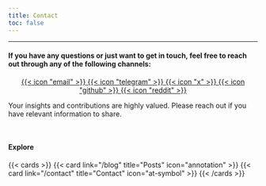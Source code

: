 ```yaml
---
title: Contact
toc: false
---
```

---


#### If you have any questions or just want to get in touch, feel free to reach out through any of the following channels:


<div style="text-align: center;">
  <a href="mailto:irgfw@proton.me" class="icon-link">
    {{< icon "email" >}}
  </a>
  <a href="https://t.me/irgfw" class="icon-link">
    {{< icon "telegram" >}}
  </a>
  <a href="https://x.com/ir_gfw" class="icon-link">
    {{< icon "x" >}}
  </a>
  <a href="https://github.com/irgfw" class="icon-link">
    {{< icon "github" >}}
  </a>
  <a href="https://www.reddit.com/r/irgfw" class="icon-link">
    {{< icon "reddit" >}}
  </a>
</div>

Your insights and contributions are highly valued. Please reach out if you have relevant information to share.


<br>

#### Explore

{{< cards >}}
  {{< card link="/blog" title="Posts" icon="annotation" >}}
  {{< card link="/contact" title="Contact" icon="at-symbol" >}}
{{< /cards >}}